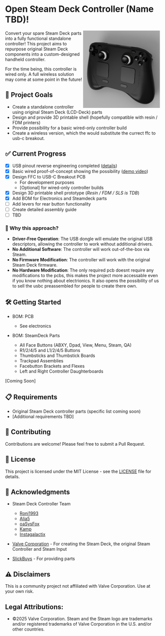 # Open Steam Deck Controller (Name TBD)!

<img src="./media/Preview.jpg" width="250" align="right">

Convert your spare Steam Deck parts into a fully functional standalone controller! This project aims to repurpose original Steam Deck components into a custom-designed handheld controller.

For the time being, this controller is wired only. A full wireless solution may come at some point in the future!

## 🎯 Project Goals

- Create a standalone controller using original Steam Deck (LCD-Deck) parts
- Design and provide 3D printable shell (hopefully compatible with resin / FDM printers)
- Provide possibility for a basic wired-only controller build
- Create a wireless version, which the would substitute the currect ffc to usb-c breakout.

## ✅ Current Progress

- [x] USB pinout reverse engineering completed ([details](./research/Controller_Boards.md))
- [x] Basic wired proof-of-concept showing the possibility ([demo video](https://youtu.be/daWLg8Y8ThU))
- [x] Design FFC to USB-C Breakout PCB
  - For development purposes
  - [Optional] for wired-only controller builds
- [x] Design 3D printable shell prototype (_Resin / FDM / SLS is TDB_)
- [x] Add BOM for Electronics and Steamdeck parts
- [ ] Add levers for rear button functionality
- [ ] Create detailed assembly guide
- [ ] TBD

### 🤔 Why this approach?

- **Driver-Free Operation**: The USB dongle will emulate the original USB descriptors, allowing the controller to work without additional drivers.
- **No Additional Software**: The controller will work out-of-the-box via Steam.
- **No Firmware Modification**: The controller will work with the original Steam Deck firmware.
- **No Hardware Modification**: The only required pcb doesnt require any modifications to the pcbs, this makes the project more accessable even if you know nothing about electrionics. It also opens the possibility of us to sell the usbc preassembled for people to create there own.

## 🛠️ Getting Started

- BOM: PCB
  - See electronics

- BOM: SteamDeck Parts
  - All Face Buttons (ABXY, Dpad, View, Menu, Steam, QA)
  - R1/2/4/5 and L1/2/4/5 Buttons
  - Thumbsticks and Thumbstick Boards
  - Trackpad Assemblies
  - Facebutton Brackets and Flexes
  - Left and Right Controller Daughterboards


[Coming Soon]

## 📋 Requirements

- Original Steam Deck controller parts (specific list coming soon)
- [Additional requirements TBD]

## 🤝 Contributing

Contributions are welcome! Please feel free to submit a Pull Request.

## 📝 License

This project is licensed under the MIT License - see the [LICENSE](LICENSE) file for details.

## 🙏 Acknowledgments

- Steam Deck Controller Team
  - [Roni1993](https://github.com/Roni1993)
  - [Alia5](https://github.com/Alia5)
  - [oaSysFox](https://github.com/oaSysFox)
  - [Kamp](https://github.com/mriankamp)
  - [Instagalactix](https://github.com/instagalactix)
    
- [Valve Corporation](https://www.valvesoftware.com/) - For creating the Steam Deck, the original Steam Controller and Steam Input
- [SlickBuys](slickbuysmodsandrepairs.com/) - For providing parts

## ⚠️ Disclaimers

This is a community project not affiliated with Valve Corporation. Use at your own risk.

## Legal Attributions:
- ©2025 Valve Corporation. Steam and the Steam logo are trademarks and/or registered trademarks of Valve Corporation in the U.S. and/or other countries.
